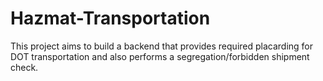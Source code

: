 # Hazmat-Transportation
This project aims to build a backend that provides required placarding for DOT transportation and also performs a segregation/forbidden shipment check.
